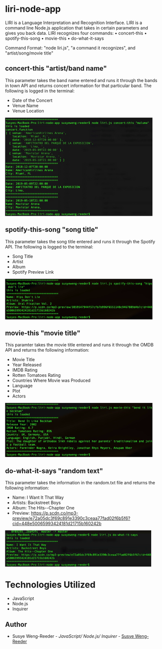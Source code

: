 # liri-node-app

LIRI is a Language Interpretation and Recognition Interface. LIRI is a command line Node.js application that takes in certain parameters and gives you back data. LIRI recognizes four commands:  • concert-this  • spotify-this-song  • movie-this  • do-what-it-says

Command Format: "node liri.js", "a command it recognizes", and "artist/song/movie title"


## concert-this "artist/band name"

This parameter takes the band name entered and runs it through the bands in town API and returns concert information for that particular band. The following is logged in the terminal:
- Date of the Concert
- Venue Name
- Venue Location 

![alt text](images/concert-this.gif "Concert Search")


## spotify-this-song "song title"

This parameter takes the song title entered and runs it through the Spotify API. The following is logged to the terminal:
- Song Title
- Artist
- Album
- Spotify Preview Link

![alt text](images/spotify-this-song.gif "Spotify Song Search")


## movie-this "movie title"

This paramter takes the movie title entered and runs it through the OMDB API and returns the following information:
- Movie Title
- Year Released
- IMDB Rating
- Rotten Tomatoes Rating
- Countries Where Movie was Produced
- Language
- Plot
- Actors

![alt text](images/movie-this.gif "Movie Search")


## do-what-it-says "random text"

This parameter takes the information in the random.txt file and returns the following information:
- Name: I Want It That Way
- Artists: Backstreet Boys
- Album: The Hits--Chapter One
- Preview: https://p.scdn.co/mp3-preview/e72a05dc3f69c891e3390c3ceaa77fad02f6b5f6?cid=448e50065993424181d21715b160242b

![alt text](images/do-what-it-says.gif "Random Text Search")



# Technologies Utilized

- JavaScript
- Node.js
- Inquirer


## Author

- Susye Weng-Reeder - *JavaScript/ Node.js/ Inquirer* - [Susye Weng-Reeder](https://www.weng-reeder.com/ "Susye's Portfolio")
